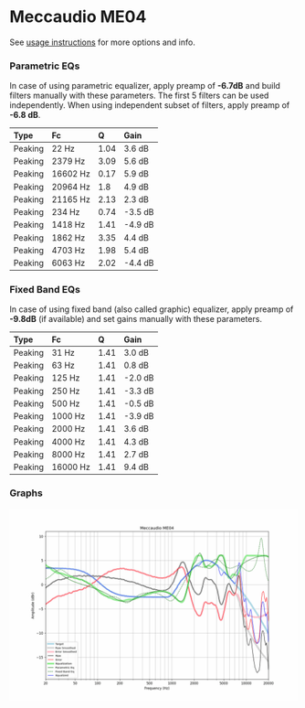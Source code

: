 # Meccaudio ME04
See [usage instructions](https://github.com/jaakkopasanen/AutoEq#usage) for more options and info.

### Parametric EQs
In case of using parametric equalizer, apply preamp of **-6.7dB** and build filters manually
with these parameters. The first 5 filters can be used independently.
When using independent subset of filters, apply preamp of **-6.8 dB**.

| Type    | Fc       |    Q | Gain    |
|:--------|:---------|:-----|:--------|
| Peaking | 22 Hz    | 1.04 | 3.6 dB  |
| Peaking | 2379 Hz  | 3.09 | 5.6 dB  |
| Peaking | 16602 Hz | 0.17 | 5.9 dB  |
| Peaking | 20964 Hz | 1.8  | 4.9 dB  |
| Peaking | 21165 Hz | 2.13 | 2.3 dB  |
| Peaking | 234 Hz   | 0.74 | -3.5 dB |
| Peaking | 1418 Hz  | 1.41 | -4.9 dB |
| Peaking | 1862 Hz  | 3.35 | 4.4 dB  |
| Peaking | 4703 Hz  | 1.98 | 5.4 dB  |
| Peaking | 6063 Hz  | 2.02 | -4.4 dB |

### Fixed Band EQs
In case of using fixed band (also called graphic) equalizer, apply preamp of **-9.8dB**
(if available) and set gains manually with these parameters.

| Type    | Fc       |    Q | Gain    |
|:--------|:---------|:-----|:--------|
| Peaking | 31 Hz    | 1.41 | 3.0 dB  |
| Peaking | 63 Hz    | 1.41 | 0.8 dB  |
| Peaking | 125 Hz   | 1.41 | -2.0 dB |
| Peaking | 250 Hz   | 1.41 | -3.3 dB |
| Peaking | 500 Hz   | 1.41 | -0.5 dB |
| Peaking | 1000 Hz  | 1.41 | -3.9 dB |
| Peaking | 2000 Hz  | 1.41 | 3.6 dB  |
| Peaking | 4000 Hz  | 1.41 | 4.3 dB  |
| Peaking | 8000 Hz  | 1.41 | 2.7 dB  |
| Peaking | 16000 Hz | 1.41 | 9.4 dB  |

### Graphs
![](./Meccaudio%20ME04.png)